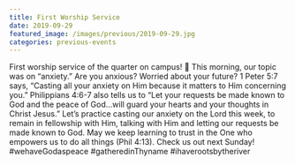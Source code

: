 ```yaml
---
title: First Worship Service
date: 2019-09-29
featured_image: /images/previous/2019-09-29.jpg
categories: previous-events
---
```

First worship service of the quarter on campus! 🙌 This morning, our topic was on “anxiety.” Are you anxious? Worried about your future? 1 Peter 5:7 says, “Casting all your anxiety on Him because it matters to Him concerning you.” Philippians 4:6-7 also tells us to “Let your requests be made known to God and the peace of God...will guard your hearts and your thoughts in Christ Jesus.” Let’s practice casting our anxiety on the Lord this week, to remain in fellowship with Him, talking with Him and letting our requests be made known to God. May we keep learning to trust in the One who empowers us to do all things (Phil 4:13). Check us out next Sunday! #wehaveGodaspeace #gatheredinThyname #ihaverootsbytheriver